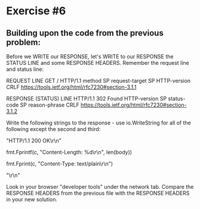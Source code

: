 # Exercise #6
<!-- markdownlint-disable -->
<h2>Building upon the code from the previous problem:</h2>

<p>Before we WRITE our RESPONSE, let's WRITE to our RESPONSE the STATUS LINE and some RESPONSE HEADERS. Remember the request line and status line:

REQUEST LINE GET / HTTP/1.1 method SP request-target SP HTTP-version CRLF https://tools.ietf.org/html/rfc7230#section-3.1.1

RESPONSE (STATUS) LINE HTTP/1.1 302 Found HTTP-version SP status-code SP reason-phrase CRLF https://tools.ietf.org/html/rfc7230#section-3.1.2

Write the following strings to the response - use io.WriteString for all of the following except the second and third:

"HTTP/1.1 200 OK\r\n"

fmt.Fprintf(c, "Content-Length: %d\r\n", len(body))

fmt.Fprint(c, "Content-Type: text/plain\r\n")

"\r\n"

Look in your browser "developer tools" under the network tab. Compare the RESPONSE HEADERS from the previous file with the RESPONSE HEADERS in your new solution.</p>
